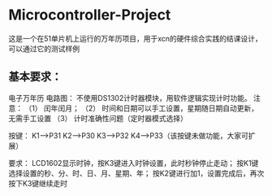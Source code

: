 # Microcontroller-Project
这是一个在51单片机上运行的万年历项目，用于xcn的硬件综合实践的结课设计，可以通过它的测试样例

## 基本要求：  
电子万年历
电路图：
不使用DS1302计时器模块，用软件逻辑实现计时功能。
注意：
（1）	闰年闰月； 
（2）	时间和日期可以手工设置，星期随日期自动更新，无需手工设置
（3）	计时准确性问题（定时器模式选择）

按键：
K1-->P31
K2-->P30
K3-->P32
K4-->P33（该按键未做功能，大家可扩展）

要求：
LCD1602显示时钟，按K3键进入时钟设置，此时秒钟停止走动；
按K1键选择设置的秒、分、时、日、月、星期、年；
按K2键进行加1，设置完成后，再次按下K3键继续走时

